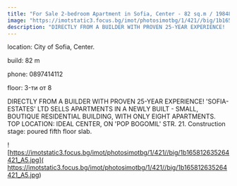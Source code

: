```yaml
---
title: "For Sale 2-bedroom Apartment in Sofia, Center - 82 sq.m / 198484 EUR :: imot.bg Advertisement"
image: "https://imotstatic3.focus.bg/imot/photosimotbg/1/421//big/1b165812635264421_Et.jpg"
description: "DIRECTLY FROM A BUILDER WITH PROVEN 25-YEAR EXPERIENCE! 'SOFIA-ESTATES' LTD SELLS APARTMENTS IN A NEWLY BUILT - SMALL, BOUTIQUE RESIDENTIAL BUILDING, WITH ONLY EIGHT APARTMENTS. TOP LOCATION: IDEAL CENTER, ON 'POP BOGOMIL' STR. 21. Construction stage: poured fifth floor slab."
---
```


location: City of Sofia, Center.

build: 82 m

phone: 0897414112

floor: 3-ти от 8

DIRECTLY FROM A BUILDER WITH PROVEN 25-YEAR EXPERIENCE! 'SOFIA-ESTATES' LTD SELLS APARTMENTS IN A NEWLY BUILT - SMALL, BOUTIQUE RESIDENTIAL BUILDING, WITH ONLY EIGHT APARTMENTS. TOP LOCATION: IDEAL CENTER, ON 'POP BOGOMIL' STR. 21. Construction stage: poured fifth floor slab.


![https://imotstatic3.focus.bg/imot/photosimotbg/1/421//big/1b165812635264421_A5.jpg]( https://imotstatic3.focus.bg/imot/photosimotbg/1/421//big/1b165812635264421_A5.jpg)


